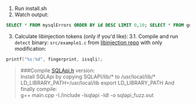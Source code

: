 1. Run install.sh  
2. Watch output:  
```sql
SELECT * FROM mysqlErrors ORDER BY id DESC LIMIT 0,10; SELECT * FROM good ORDER BY id DESC LIMIT 0,10;
```  
3. Calculate libinjection tokens (only if you'd like):
3.1. Compile and run `detect` binary: `src/example1.c` from [libinjection repo](https://github.com/client9/libinjection) with only modification:
```c++
printf("%s:%d", fingerprint, issqli);
```

> ###Compile [SQLApi.h](http://www.sqlapi.com/Download/index.html) version:    
> Install SQLApi by copying SQLAPI/lib/* to /usr/local/lib/*  
> LD_LIBRARY_PATH=/usr/local/lib
> export LD_LIBRARY_PATH
> And finally compile:  
> g++ main.cpp -I./include -lsqlapi -ldl -o sqlapi_fuzz.out 
